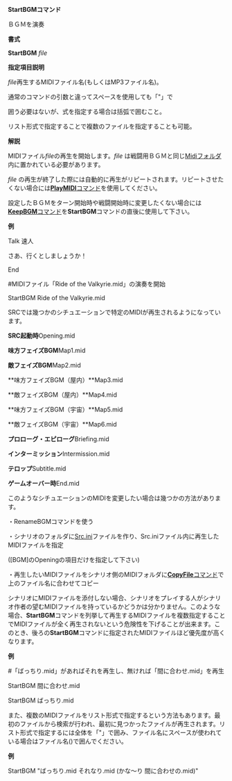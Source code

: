 **StartBGMコマンド**

ＢＧＭを演奏

**書式**

**StartBGM** *file*

**指定項目説明**

*file*再生するMIDIファイル名(もしくはMP3ファイル名)。

通常のコマンドの引数と違ってスペースを使用しても「"」で

囲う必要はないが、式を指定する場合は括弧で囲むこと。

リスト形式で指定することで複数のファイルを指定することも可能。

**解説**

MIDIファイル*file*の再生を開始します。*file* は戦闘用ＢＧＭと同じ[Midiフォルダ](Midiフォルダ)内に置かれている必要があります。

*file* の再生が終了した際には自動的に再生がリピートされます。リピートさせたくない場合には[**PlayMIDI**コマンド](PlayMIDIコマンド)を使用してください。

設定したＢＧＭをターン開始時や戦闘開始時に変更したくない場合には[**KeepBGM**コマンド](KeepBGMコマンド)を**StartBGM**コマンドの直後に使用して下さい。

**例**

Talk 速人

さあ、行くとしましょうか！

End

#MIDIファイル「Ride of the Valkyrie.mid」の演奏を開始

StartBGM Ride of the Valkyrie.mid

SRCでは幾つかのシチュエーションで特定のMIDIが再生されるようになっています。

**SRC起動時**Opening.mid

**味方フェイズBGM**Map1.mid

**敵フェイズBGM**Map2.mid

**味方フェイズBGM（屋内）**Map3.mid

**敵フェイズBGM（屋内）**Map4.mid

**味方フェイズBGM（宇宙）**Map5.mid

**敵フェイズBGM（宇宙）**Map6.mid

**プロローグ・エピローグ**Briefing.mid

**インターミッション**Intermission.mid

**テロップ**Subtitle.mid

**ゲームオーバー時**End.mid

このようなシチュエーションのMIDIを変更したい場合は幾つかの方法があります。

・RenameBGMコマンドを使う

・シナリオのフォルダに[Src.ini](Src.ini)ファイルを作り、Src.iniファイル内に再生したMIDIファイルを指定

([BGM]のOpeningの項目だけを指定して下さい)

・再生したいMIDIファイルをシナリオ側のMIDIフォルダに[**CopyFile**コマンド](CopyFileコマンド)で上のファイル名に合わせてコピー

シナリオにMIDIファイルを添付しない場合、シナリオをプレイする人がシナリオ作者の望むMIDIファイルを持っているかどうかは分かりません。このような場合、**StartBGM**コマンドを列挙して再生するMIDIファイルを複数指定することでMIDIファイルが全く再生されないという危険性を下げることが出来ます。このとき、後ろの**StartBGM**コマンドに指定されたMIDIファイルほど優先度が高くなります。

**例**

#「ばっちり.mid」があればそれを再生し、無ければ「間に合わせ.mid」を再生

StartBGM 間に合わせ.mid

StartBGM ばっちり.mid

また、複数のMIDIファイルをリスト形式で指定するという方法もあります。最初のファイルから検索が行われ、最初に見つかったファイルが再生されます。リスト形式で指定するには全体を「"」で囲み、ファイル名にスペースが使われている場合はファイル名()で囲んでください。

**例**

StartBGM "ばっちり.mid それなり.mid (かな～り 間に合わせの.mid)"
